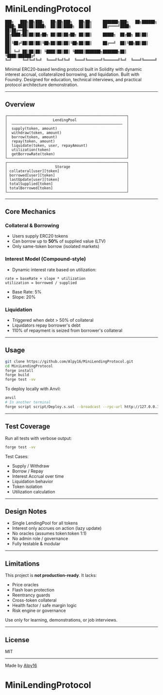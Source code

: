# MiniLendingProtocol

```
███╗   ███╗██╗███╗   ██╗██╗███╗   ██╗██╗     ███████╗███╗   ██╗██████╗ 
████╗ ████║██║████╗  ██║██║████╗  ██║██║     ██╔════╝████╗  ██║██╔══██╗
██╔████╔██║██║██╔██╗ ██║██║██╔██╗ ██║██║     █████╗  ██╔██╗ ██║██║  ██║
██║╚██╔╝██║██║██║╚██╗██║██║██║╚██╗██║██║     ██╔══╝  ██║╚██╗██║██║  ██║
██║ ╚═╝ ██║██║██║ ╚████║██║██║ ╚████║███████╗███████╗██║ ╚████║██████╔╝
╚═╝     ╚═╝╚═╝╚═╝  ╚═══╝╚═╝╚═╝  ╚═══╝╚══════╝╚══════╝╚═╝  ╚═══╝╚═════╝ 
```

Minimal ERC20-based lending protocol built in Solidity with dynamic interest accrual, collateralized borrowing, and liquidation. Built with Foundry. Designed for education, technical interviews, and practical protocol architecture demonstration.

---

## Overview

```
┌───────────────────────────────────────────────────────┐
│                     LendingPool                       │
│  ───────────────────────────────────────────────────  │
│  supply(token, amount)                                │
│  withdraw(token, amount)                              │
│  borrow(token, amount)                                │
│  repay(token, amount)                                 │
│  liquidate(token, user, repayAmount)                  │
│  utilization(token)                                   │
│  getBorrowRate(token)                                 │
└───────────────────────────────────────────────────────┘
┌───────────────────────────────────────────────────────┐
│                      Storage                          │
│ collateral[user][token]                               │
│ borrowed[user][token]                                 │
│ lastUpdate[user][token]                               │
│ totalSupplied[token]                                  │
│ totalBorrowed[token]                                  │
└───────────────────────────────────────────────────────┘
```

---

## Core Mechanics

### Collateral & Borrowing
- Users supply ERC20 tokens
- Can borrow up to **50%** of supplied value (LTV)
- Only same-token borrow (isolated markets)

### Interest Model (Compound-style)
- Dynamic interest rate based on utilization:
```
rate = baseRate + slope * utilization
utilization = borrowed / supplied
```
- Base Rate: 5%  
- Slope: 20%

### Liquidation
- Triggered when debt > 50% of collateral
- Liquidators repay borrower's debt
- 110% of repayment is seized from borrower's collateral

---

## Usage

```bash
git clone https://github.com/Alpy16/MiniLendingProtocol.git
cd MiniLendingProtocol
forge install
forge build
forge test -vv
```

To deploy locally with Anvil:
```bash
anvil
# In another terminal
forge script script/Deploy.s.sol --broadcast --rpc-url http://127.0.0.1:8545
```

---

## Test Coverage

Run all tests with verbose output:
```bash
forge test -vv
```

Test Cases:
- Supply / Withdraw
- Borrow / Repay
- Interest Accrual over time
- Liquidation behavior
- Token isolation
- Utilization calculation

---

## Design Notes

- Single LendingPool for all tokens
- Interest only accrues on action (lazy update)
- No oracles (assumes token:token 1:1)
- No admin role / governance
- Fully testable & modular

---

## Limitations

This project is **not production-ready**. It lacks:
- Price oracles
- Flash loan protection
- Reentrancy guards
- Cross-token collateral
- Health factor / safe margin logic
- Risk engine or governance

Use only for learning, demonstrations, or job interviews.

---

## License

MIT

---

Made by [Alpy16](https://github.com/Alpy16)
# MiniLendingProtocol
